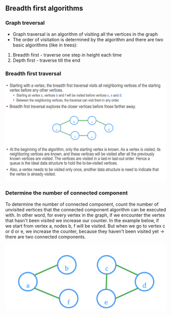 ## Breadth first algorithms

### Graph treversal

* Graph traversal is an algorithm of visiting all the vertices in the graph
* The order of visitation is determined by the algorithm and there are two basic algorithms (like in trees):
1) Breadth first - traverse one step in height each time
2) Depth first - traverse till the end

### Breadth first traversal

![breadth](../../static/week09/breadth.png)
![breadth2](../../static/week09/breadth2.png)

### Determine the number of connected component

To determine the number of connected component, count the number of unvisited vertices that the connected component algorithm can be executed with. In other word, for every vertex in the graph, if we encounter the vertex that hasn't been visited we increase our counter. In the example below, if we start from vertex a, nodes b, f will be visited. But when we go to vertex c or d or e, we increase the counter, because they haven't been visited yet -> there are two connected components.

![components](../../static/week09/components.png)